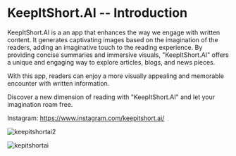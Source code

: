 # KeepItShort.AI -- Introduction

KeepItShort.AI is a an app that enhances the way we engage with written content. It generates captivating images based on the imagination of the readers, adding an imaginative touch to the reading experience. By providing concise summaries and immersive visuals, "KeepItShort.AI" offers a unique and engaging way to explore articles, blogs, and news pieces. 

With this app, readers can enjoy a more visually appealing and memorable encounter with written information. 

Discover a new dimension of reading with "KeepItShort.AI" and let your imagination roam free.

Instagram: https://www.instagram.com/keepitshort.ai/

![keepitshortai2](https://github.com/mazumdarsoubhik/KeepItShort.AI/assets/44722027/0054a6cd-e428-4221-bec7-f704b6175324)

![kepitshortai](https://github.com/mazumdarsoubhik/KeepItShort.AI/assets/44722027/2b8728ba-faaa-458f-97a3-4c989455b41f)
